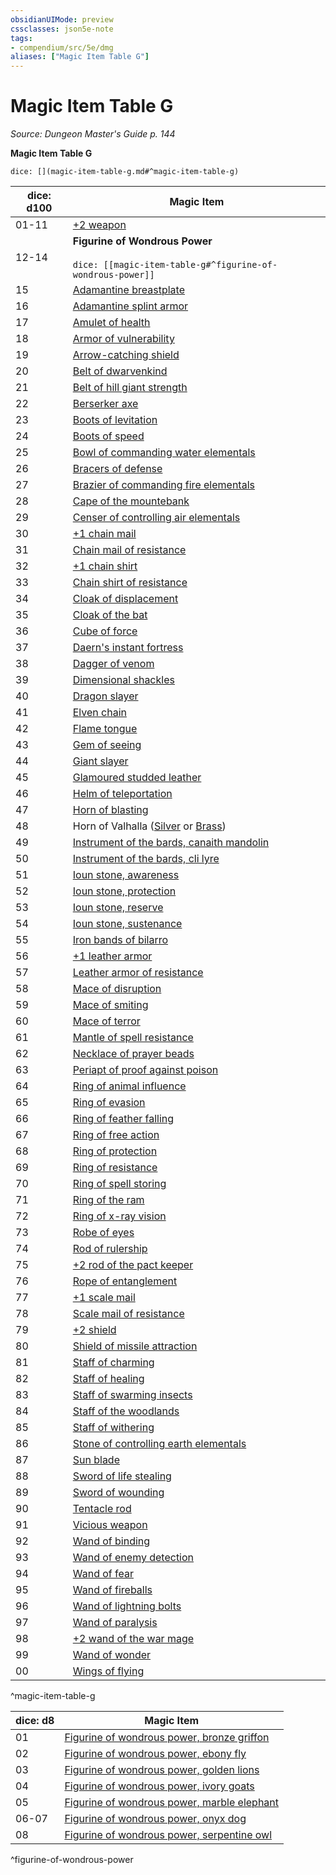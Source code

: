```yaml
---
obsidianUIMode: preview
cssclasses: json5e-note
tags:
- compendium/src/5e/dmg
aliases: ["Magic Item Table G"]
---
```

# Magic Item Table G
*Source: Dungeon Master's Guide p. 144* 

**Magic Item Table G**

`dice: [](magic-item-table-g.md#^magic-item-table-g)`

| dice: d100 | Magic Item |
|------------|------------|
| 01-11 | [+2 weapon](compendium/items/2-weapon.md) |
| 12-14 | **Figurine of Wondrous Power**<br /><br />`dice: [[magic-item-table-g#^figurine-of-wondrous-power]]` |
| 15 | [Adamantine breastplate](compendium/items/adamantine-armor.md) |
| 16 | [Adamantine splint armor](compendium/items/adamantine-armor.md) |
| 17 | [Amulet of health](compendium/items/amulet-of-health.md) |
| 18 | [Armor of vulnerability](compendium/items/armor-of-vulnerability.md) |
| 19 | [Arrow-catching shield](compendium/items/arrow-catching-shield.md) |
| 20 | [Belt of dwarvenkind](compendium/items/belt-of-dwarvenkind.md) |
| 21 | [Belt of hill giant strength](compendium/items/belt-of-hill-giant-strength.md) |
| 22 | [Berserker axe](compendium/items/berserker-axe.md) |
| 23 | [Boots of levitation](compendium/items/boots-of-levitation.md) |
| 24 | [Boots of speed](compendium/items/boots-of-speed.md) |
| 25 | [Bowl of commanding water elementals](compendium/items/bowl-of-commanding-water-elementals.md) |
| 26 | [Bracers of defense](compendium/items/bracers-of-defense.md) |
| 27 | [Brazier of commanding fire elementals](compendium/items/brazier-of-commanding-fire-elementals.md) |
| 28 | [Cape of the mountebank](compendium/items/cape-of-the-mountebank.md) |
| 29 | [Censer of controlling air elementals](compendium/items/censer-of-controlling-air-elementals.md) |
| 30 | [+1 chain mail](compendium/items/1-armor.md) |
| 31 | [Chain mail of resistance](compendium/items/armor-of-resistance.md) |
| 32 | [+1 chain shirt](compendium/items/1-armor.md) |
| 33 | [Chain shirt of resistance](compendium/items/armor-of-resistance.md) |
| 34 | [Cloak of displacement](compendium/items/cloak-of-displacement.md) |
| 35 | [Cloak of the bat](compendium/items/cloak-of-the-bat.md) |
| 36 | [Cube of force](compendium/items/cube-of-force.md) |
| 37 | [Daern's instant fortress](compendium/items/daerns-instant-fortress.md) |
| 38 | [Dagger of venom](compendium/items/dagger-of-venom.md) |
| 39 | [Dimensional shackles](compendium/items/dimensional-shackles.md) |
| 40 | [Dragon slayer](compendium/items/dragon-slayer.md) |
| 41 | [Elven chain](compendium/items/elven-chain.md) |
| 42 | [Flame tongue](compendium/items/flame-tongue.md) |
| 43 | [Gem of seeing](compendium/items/gem-of-seeing.md) |
| 44 | [Giant slayer](compendium/items/giant-slayer.md) |
| 45 | [Glamoured studded leather](compendium/items/glamoured-studded-leather.md) |
| 46 | [Helm of teleportation](compendium/items/helm-of-teleportation.md) |
| 47 | [Horn of blasting](compendium/items/horn-of-blasting.md) |
| 48 | Horn of Valhalla ([Silver](compendium/items/horn-of-valhalla-silver.md) or [Brass](compendium/items/horn-of-valhalla-brass.md)) |
| 49 | [Instrument of the bards, canaith mandolin](compendium/items/instrument-of-the-bards-canaith-mandolin.md) |
| 50 | [Instrument of the bards, cli lyre](compendium/items/instrument-of-the-bards-cli-lyre.md) |
| 51 | [Ioun stone, awareness](compendium/items/ioun-stone-awareness.md) |
| 52 | [Ioun stone, protection](compendium/items/ioun-stone-protection.md) |
| 53 | [Ioun stone, reserve](compendium/items/ioun-stone-reserve.md) |
| 54 | [Ioun stone, sustenance](compendium/items/ioun-stone-sustenance.md) |
| 55 | [Iron bands of bilarro](compendium/items/iron-bands-of-bilarro.md) |
| 56 | [+1 leather armor](compendium/items/1-armor.md) |
| 57 | [Leather armor of resistance](compendium/items/armor-of-resistance.md) |
| 58 | [Mace of disruption](compendium/items/mace-of-disruption.md) |
| 59 | [Mace of smiting](compendium/items/mace-of-smiting.md) |
| 60 | [Mace of terror](compendium/items/mace-of-terror.md) |
| 61 | [Mantle of spell resistance](compendium/items/mantle-of-spell-resistance.md) |
| 62 | [Necklace of prayer beads](compendium/items/necklace-of-prayer-beads.md) |
| 63 | [Periapt of proof against poison](compendium/items/periapt-of-proof-against-poison.md) |
| 64 | [Ring of animal influence](compendium/items/ring-of-animal-influence.md) |
| 65 | [Ring of evasion](compendium/items/ring-of-evasion.md) |
| 66 | [Ring of feather falling](compendium/items/ring-of-feather-falling.md) |
| 67 | [Ring of free action](compendium/items/ring-of-free-action.md) |
| 68 | [Ring of protection](compendium/items/ring-of-protection.md) |
| 69 | [Ring of resistance](compendium/items/ring-of-resistance.md) |
| 70 | [Ring of spell storing](compendium/items/ring-of-spell-storing.md) |
| 71 | [Ring of the ram](compendium/items/ring-of-the-ram.md) |
| 72 | [Ring of x-ray vision](compendium/items/ring-of-x-ray-vision.md) |
| 73 | [Robe of eyes](compendium/items/robe-of-eyes.md) |
| 74 | [Rod of rulership](compendium/items/rod-of-rulership.md) |
| 75 | [+2 rod of the pact keeper](compendium/items/2-rod-of-the-pact-keeper.md) |
| 76 | [Rope of entanglement](compendium/items/rope-of-entanglement.md) |
| 77 | [+1 scale mail](compendium/items/1-armor.md) |
| 78 | [Scale mail of resistance](compendium/items/armor-of-resistance.md) |
| 79 | [+2 shield](compendium/items/2-shield.md) |
| 80 | [Shield of missile attraction](compendium/items/shield-of-missile-attraction.md) |
| 81 | [Staff of charming](compendium/items/staff-of-charming.md) |
| 82 | [Staff of healing](compendium/items/staff-of-healing.md) |
| 83 | [Staff of swarming insects](compendium/items/staff-of-swarming-insects.md) |
| 84 | [Staff of the woodlands](compendium/items/staff-of-the-woodlands.md) |
| 85 | [Staff of withering](compendium/items/staff-of-withering.md) |
| 86 | [Stone of controlling earth elementals](compendium/items/stone-of-controlling-earth-elementals.md) |
| 87 | [Sun blade](compendium/items/sun-blade.md) |
| 88 | [Sword of life stealing](compendium/items/sword-of-life-stealing.md) |
| 89 | [Sword of wounding](compendium/items/sword-of-wounding.md) |
| 90 | [Tentacle rod](compendium/items/tentacle-rod.md) |
| 91 | [Vicious weapon](compendium/items/vicious-weapon.md) |
| 92 | [Wand of binding](compendium/items/wand-of-binding.md) |
| 93 | [Wand of enemy detection](compendium/items/wand-of-enemy-detection.md) |
| 94 | [Wand of fear](compendium/items/wand-of-fear.md) |
| 95 | [Wand of fireballs](compendium/items/wand-of-fireballs.md) |
| 96 | [Wand of lightning bolts](compendium/items/wand-of-lightning-bolts.md) |
| 97 | [Wand of paralysis](compendium/items/wand-of-paralysis.md) |
| 98 | [+2 wand of the war mage](compendium/items/2-wand-of-the-war-mage.md) |
| 99 | [Wand of wonder](compendium/items/wand-of-wonder.md) |
| 00 | [Wings of flying](compendium/items/wings-of-flying.md) |
^magic-item-table-g

| dice: d8 | Magic Item |
|----------|------------|
| 01 | [Figurine of wondrous power, bronze griffon](compendium/items/figurine-of-wondrous-power-bronze-griffon.md) |
| 02 | [Figurine of wondrous power, ebony fly](compendium/items/figurine-of-wondrous-power-ebony-fly.md) |
| 03 | [Figurine of wondrous power, golden lions](compendium/items/figurine-of-wondrous-power-golden-lions.md) |
| 04 | [Figurine of wondrous power, ivory goats](compendium/items/figurine-of-wondrous-power-ivory-goats.md) |
| 05 | [Figurine of wondrous power, marble elephant](compendium/items/figurine-of-wondrous-power-marble-elephant.md) |
| 06-07 | [Figurine of wondrous power, onyx dog](compendium/items/figurine-of-wondrous-power-onyx-dog.md) |
| 08 | [Figurine of wondrous power, serpentine owl](compendium/items/figurine-of-wondrous-power-serpentine-owl.md) |
^figurine-of-wondrous-power